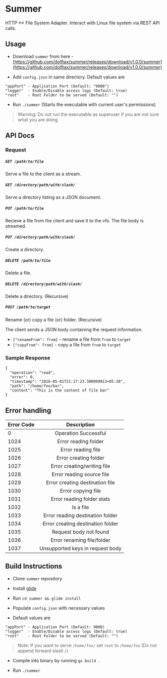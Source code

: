 # Summer

HTTP <-> File System Adapter. Interact with Linux file system via REST API calls.

## Usage

- Download `summer` from here - [https://github.com/dolftax/summer/releases/download/v1.0.0/summer](https://github.com/dolftax/summer/releases/download/v1.0.0/summer)

- Add `config.json` in same directory. Default values are

```
"appPort" - Application Port (Default: "9000")
"logger"  - Enable/Disable access logs (Default: true)
"root"    - Root Folder to be served (Default: "")
```

- Run `./summer` (Starts the executable with current user's permissions)

> Warning: Do not run the executable as superuser if you are not sure what you are doing

## API Docs

### Request

##### `GET /path/to/file`

Serve a file to the client as a stream.

##### `GET /directory/path/with/slash/`

Serve a directory listing as a JSON document.

##### `PUT /path/to/file`

Recieve a file from the client and save it to the vfs.  The file body is streamed.

##### `PUT /directory/path/with/slash/`

Create a directory.

##### `DELETE /path/to/file`

Delete a file.

##### `DELETE /directory/path/with/slash/`

Delete a directory. (Recursive)


##### `POST /path/to/target`

Rename (or) copy a file (or) folder. (Recursive)

The client sends a JSON body containing the request information.

 - `{"renameFrom": from}` - rename a file from `from` to `target`
 - `{"copyFrom": from}` - copy a file from `from` to `target`

### Sample Response

```
{
  "operation": "read",
  "error": 0,
  "timestamp": "2016-05-01T21:17:23.300999013+05:30",
  "path": "/home/foo/bar",
  "content": "This is the content of file bar"
}
```

## Error handling

| Error Code    | Description                        |
| ------------- |:----------------------------------:|
| 0             | Operation Successful               |
| 1024          | Error reading folder               |
| 1025          | Error reading file                 |
| 1026          | Error creating folder              |
| 1027          | Error creating/writing file        |
| 1028          | Error reading source file          |
| 1029          | Error creating destination file    |
| 1030          | Error copying file                 |
| 1031          | Error reading folder stats         |
| 1032          | Is a file                          |
| 1033          | Error reading destination folder   |
| 1034          | Error creating destination folder  |
| 1035          | Request body not found             |
| 1036          | Error renaming file/folder         |
| 1037          | Unsupported keys in request body   |

## Build Instructions

- Clone `summer` repository

- Install [glide](https://github.com/Masterminds/glide#install)

- Run `cd summer && glide install`

- Populate `config.json` with necessary values

- Default values are

```
"appPort" - Application Port (Default: 9000)
"logger"  - Enable/Disable access logs (Default: true)
"root"    - Root Folder to be served (Default: "")
```

> Note: If you want to serve `/home/foo/` set `root` to `/home/foo` (Do not append forward slash `/`)

- Compile into binary by running `go build .`

- Run `./summer`
